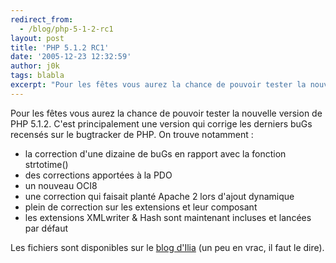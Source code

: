 ```yaml
---
redirect_from:
  - /blog/php-5-1-2-rc1
layout: post
title: 'PHP 5.1.2 RC1'
date: '2005-12-23 12:32:59'
author: j0k
tags: blabla
excerpt: "Pour les fêtes vous aurez la chance de pouvoir tester la nouvelle version de PHP 5.1.2. C'est principalement une version qui corrige les derniers buGs recensés sur le bugtracker de PHP.     \nOn trouve notamment :   * la correction d'une dizaine de buGs en rapport avec la fonction strtotime()   * des corrections apportées à la PDO   * un      …"
---
```


Pour les fêtes vous aurez la chance de pouvoir tester la nouvelle version de PHP 5.1.2. C'est principalement une version qui corrige les derniers buGs recensés sur le bugtracker de PHP.
On trouve notamment :
* la correction d'une dizaine de buGs en rapport avec la fonction strtotime()
* des corrections apportées à la PDO
* un nouveau OCI8
* une correction qui faisait planté Apache 2 lors d'ajout dynamique
* plein de correction sur les extensions et leur composant
* les extensions XMLwriter &amp; Hash sont maintenant incluses et lancées par défaut

Les fichiers sont disponibles sur le [blog d'Ilia](http://downloads.php.net/ilia/) (un peu en vrac, il faut le dire).
